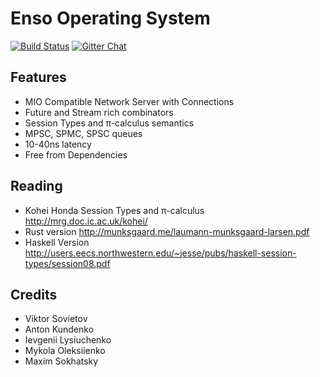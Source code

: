 Enso Operating System
=====================

[![Build Status](https://travis-ci.org/AlgoTradingHub/kernel.svg?branch=master)](https://travis-ci.org/AlgoTradingHub/kernel)
[![Gitter Chat](https://img.shields.io/gitter/room/badges/shields.svg)](https://gitter.im/voxoz/kernel)

Features
--------

* MIO Compatible Network Server with Connections
* Future and Stream rich combinators
* Session Types and π-calculus semantics
* MPSC, SPMC, SPSC queues
* 10-40ns latency
* Free from Dependencies

Reading
-------

* Kohei Honda Session Types and π-calculus http://mrg.doc.ic.ac.uk/kohei/
* Rust version http://munksgaard.me/laumann-munksgaard-larsen.pdf
* Haskell Version http://users.eecs.northwestern.edu/~jesse/pubs/haskell-session-types/session08.pdf

Credits
-------

* Viktor Sovietov
* Anton Kundenko
* Ievgenii Lysiuchenko
* Mykola Oleksiienko
* Maxim Sokhatsky
